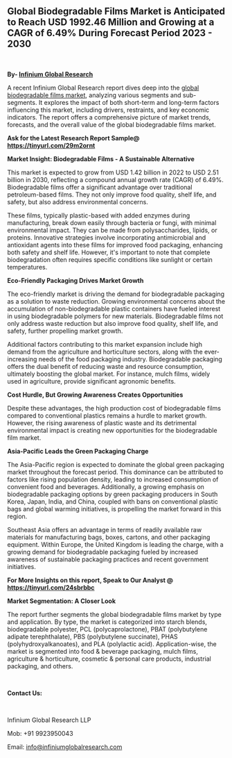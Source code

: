 <h2><strong>Global Biodegradable Films Market is Anticipated to Reach USD 1992.46 Million and Growing at a CAGR of 6.49% During Forecast Period 2023 - 2030</strong></h2>
<p>&nbsp;</p>
<p><strong>By- </strong><a href="https://www.infiniumglobalresearch.com"><strong>Infinium Global Research</strong></a></p>
<p>A recent Infinium Global Research report dives deep into the <a href="https://www.infiniumglobalresearch.com/market-reports/global-biodegradable-films-market">global biodegradable films market</a>, analyzing various segments and sub-segments. It explores the impact of both short-term and long-term factors influencing this market, including drivers, restraints, and key economic indicators. The report offers a comprehensive picture of market trends, forecasts, and the overall value of the global biodegradable films market.</p>
<p><strong>Ask for the Latest Research Report Sample@ </strong><a href="https://tinyurl.com/29m2ornt"><strong>https://tinyurl.com/29m2ornt</strong></a></p>
<p><strong>Market Insight: Biodegradable Films - A Sustainable Alternative</strong></p>
<p>This market is expected to grow from USD 1.42 billion in 2022 to USD 2.51 billion in 2030, reflecting a compound annual growth rate (CAGR) of 6.49%. Biodegradable films offer a significant advantage over traditional petroleum-based films. They not only improve food quality, shelf life, and safety, but also address environmental concerns.</p>
<p>These films, typically plastic-based with added enzymes during manufacturing, break down easily through bacteria or fungi, with minimal environmental impact. They can be made from polysaccharides, lipids, or proteins. Innovative strategies involve incorporating antimicrobial and antioxidant agents into these films for improved food packaging, enhancing both safety and shelf life. However, it's important to note that complete biodegradation often requires specific conditions like sunlight or certain temperatures.</p>
<p><strong>Eco-Friendly Packaging Drives Market Growth</strong></p>
<p>The eco-friendly market is driving the demand for biodegradable packaging as a solution to waste reduction. Growing environmental concerns about the accumulation of non-biodegradable plastic containers have fueled interest in using biodegradable polymers for new materials. Biodegradable films not only address waste reduction but also improve food quality, shelf life, and safety, further propelling market growth.</p>
<p>Additional factors contributing to this market expansion include high demand from the agriculture and horticulture sectors, along with the ever-increasing needs of the food packaging industry. Biodegradable packaging offers the dual benefit of reducing waste and resource consumption, ultimately boosting the global market. For instance, mulch films, widely used in agriculture, provide significant agronomic benefits.</p>
<p><strong>Cost Hurdle, But Growing Awareness Creates Opportunities</strong></p>
<p>Despite these advantages, the high production cost of biodegradable films compared to conventional plastics remains a hurdle to market growth. However, the rising awareness of plastic waste and its detrimental environmental impact is creating new opportunities for the biodegradable film market.</p>
<p><strong>Asia-Pacific Leads the Green Packaging Charge</strong></p>
<p>The Asia-Pacific region is expected to dominate the global green packaging market throughout the forecast period. This dominance can be attributed to factors like rising population density, leading to increased consumption of convenient food and beverages. Additionally, a growing emphasis on biodegradable packaging options by green packaging producers in South Korea, Japan, India, and China, coupled with bans on conventional plastic bags and global warming initiatives, is propelling the market forward in this region.</p>
<p>Southeast Asia offers an advantage in terms of readily available raw materials for manufacturing bags, boxes, cartons, and other packaging equipment. Within Europe, the United Kingdom is leading the charge, with a growing demand for biodegradable packaging fueled by increased awareness of sustainable packaging practices and recent government initiatives.</p>
<p><strong>For More Insights on this report, Speak to Our Analyst @ </strong><a href="https://tinyurl.com/24sbrbbc"><strong>https://tinyurl.com/24sbrbbc</strong></a></p>
<p><strong>Market Segmentation: A Closer Look</strong></p>
<p>The report further segments the global biodegradable films market by type and application. By type, the market is categorized into starch blends, biodegradable polyester, PCL (polycaprolactone), PBAT (polybutylene adipate terephthalate), PBS (polybutylene succinate), PHAS (polyhydroxyalkanoates), and PLA (polylactic acid). Application-wise, the market is segmented into food &amp; beverage packaging, mulch films, agriculture &amp; horticulture, cosmetic &amp; personal care products, industrial packaging, and others.</p>
<p>&nbsp;</p>
<p><strong>Contact Us:</strong></p>
<p>&nbsp;</p>
<p>Infinium Global Research LLP</p>
<p>Mob: +91 9923950043</p>
<p>Email: <a href="mailto:info@infiniumglobalresearch.com">info@infiniumglobalresearch.com</a></p>